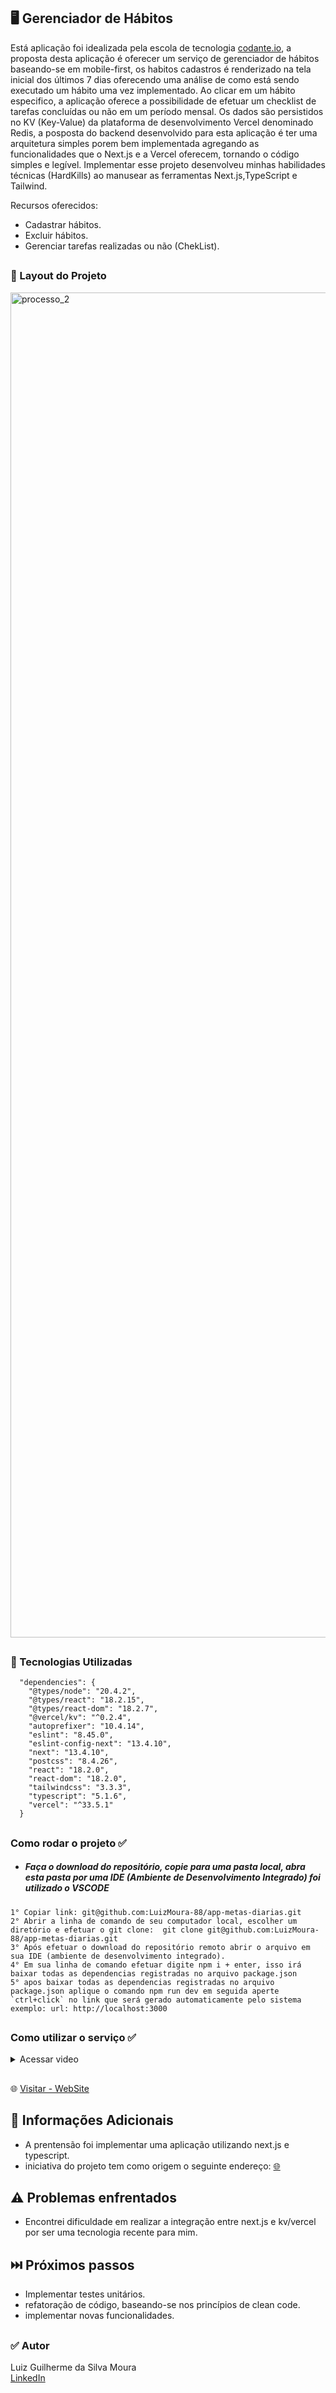 
## 🖥️ Gerenciador de Hábitos

Está aplicação foi idealizada pela escola de tecnologia [codante.io](https://codante.io/), a proposta desta aplicação é oferecer um serviço de gerenciador de hábitos baseando-se em mobile-first, os habitos cadastros é renderizado  na tela inicial dos últimos 7 dias oferecendo uma análise de como está sendo executado um hábito uma vez implementado. Ao clicar em um hábito especifico, a aplicação oferece a possibilidade de efetuar um checklist de tarefas concluídas ou não em um período mensal. Os dados são persistidos no KV (Key-Value) da plataforma de desenvolvimento Vercel denominado Redis, a posposta do backend desenvolvido para esta aplicação é ter uma arquitetura simples porem bem implementada agregando as funcionalidades que o Next.js e a Vercel oferecem, tornando o código simples e legível. Implementar esse projeto desenvolveu minhas habilidades técnicas (HardKills)   ao manusear as ferramentas Next.js,TypeScript e Tailwind.

Recursos oferecidos:

- Cadastrar hábitos.
- Excluir hábitos.
- Gerenciar tarefas realizadas ou não (ChekList).

##

### 📌 Layout do Projeto 

<img width="2152" alt="processo_2" src="https://github.com/LuizMoura-88/app-metas-diarias/assets/122941117/118c9e98-8e0b-428e-83e6-36d634888b0c">

##

### 📌 Tecnologias Utilizadas      
```
  "dependencies": {
    "@types/node": "20.4.2",
    "@types/react": "18.2.15",
    "@types/react-dom": "18.2.7",
    "@vercel/kv": "^0.2.4",
    "autoprefixer": "10.4.14",
    "eslint": "8.45.0",
    "eslint-config-next": "13.4.10",
    "next": "13.4.10",
    "postcss": "8.4.26",
    "react": "18.2.0",
    "react-dom": "18.2.0",
    "tailwindcss": "3.3.3",
    "typescript": "5.1.6",
    "vercel": "^33.5.1"
  }
```
##

### Como rodar o projeto ✅
* ##### Faça o download do repositório, copie para uma pasta local, abra esta pasta por uma IDE (Ambiente de Desenvolvimento Integrado) foi utilizado o VSCODE
```
1° Copiar link: git@github.com:LuizMoura-88/app-metas-diarias.git
2° Abrir a linha de comando de seu computador local, escolher um diretório e efetuar o git clone:  git clone git@github.com:LuizMoura-88/app-metas-diarias.git
3° Após efetuar o download do repositório remoto abrir o arquivo em sua IDE (ambiente de desenvolvimento integrado).
4° Em sua linha de comando efetuar digite npm i + enter, isso irá baixar todas as dependencias registradas no arquivo package.json
5° apos baixar todas as dependencias registradas no arquivo package.json aplique o comando npm run dev em seguida aperte `ctrl+click` no link que será gerado automaticamente pelo sistema exemplo: url: http://localhost:3000
```
##

### Como utilizar o serviço ✅
<details>
  <summary>Acessar video</summary>
  https://github.com/LuizMoura-88/app-metas-diarias/assets/122941117/dcddcfc6-8612-417c-bc08-8a216eaec4f6
</details>





##

🌐 [Visitar - WebSite](https://app-metas-diarias.vercel.app/novo-habito)


##

## 📌 Informações Adicionais
* A prentensão foi implementar uma aplicação utilizando next.js e typescript.
* iniciativa do projeto tem como origem o seguinte endereço: [🌐](https://codante.io/mini-projetos/gerenciador-de-habitos-com-nextjs)

##

## ⚠️ Problemas enfrentados
* Encontrei dificuldade em realizar a integração entre next.js e kv/vercel por ser uma tecnologia recente para mim.
  
##
  
## ⏭️ Próximos passos

* Implementar testes unitários.
* refatoração de código, baseando-se nos princípios de clean code.
* implementar novas funcionalidades.

##

### ✅  Autor
Luiz Guilherme da Silva Moura <br/>
[LinkedIn](https://www.linkedin.com/in/luiz-moura-b60099252/)
